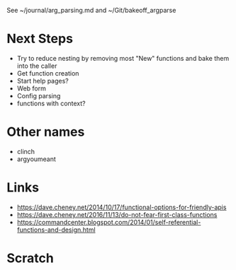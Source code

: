See ~/journal/arg_parsing.md and ~/Git/bakeoff_argparse

# Next Steps

- Try to reduce nesting by removing most "New" functions and bake them into the caller
- Get function creation
- Start help pages?
- Web form
- Config parsing
- functions with context?

# Other names

- clinch
- argyoumeant

# Links

- https://dave.cheney.net/2014/10/17/functional-options-for-friendly-apis
- https://dave.cheney.net/2016/11/13/do-not-fear-first-class-functions
- https://commandcenter.blogspot.com/2014/01/self-referential-functions-and-design.html

# Scratch
